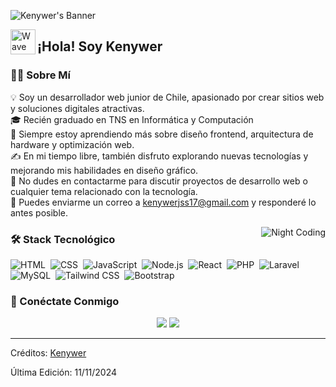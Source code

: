 ![Kenywer's Banner](https://i.postimg.cc/sxKCtHYW/Kenywer-Santos.png)

<img alt="Wave Hand" src="./assets/Hand%20Wave.gif" width='40' align="left"/><h2>¡Hola! Soy Kenywer</h2>

### 👨‍💻 Sobre Mí

💡 Soy un desarrollador web junior de Chile, apasionado por crear sitios web y soluciones digitales atractivas.  
🎓 Recién graduado en TNS en Informática y Computación  
🌱 Siempre estoy aprendiendo más sobre diseño frontend, arquitectura de hardware y optimización web.  
✍️ En mi tiempo libre, también disfruto explorando nuevas tecnologías y mejorando mis habilidades en diseño gráfico.  
💬 No dudes en contactarme para discutir proyectos de desarrollo web o cualquier tema relacionado con la tecnología.  
📧 Puedes enviarme un correo a kenywerjss17@gmail.com y responderé lo antes posible.

<img alt="Night Coding" src="https://example.com/night-coding.gif" align="right"/>

### 🛠 Stack Tecnológico

![HTML](https://img.shields.io/badge/-HTML-05122A?style=flat&logo=HTML5)&nbsp;
![CSS](https://img.shields.io/badge/-CSS-05122A?style=flat&logo=CSS3&logoColor=1572B6)&nbsp;
![JavaScript](https://img.shields.io/badge/-JavaScript-05122A?style=flat&logo=javascript)&nbsp;
![Node.js](https://img.shields.io/badge/-Node.js-05122A?style=flat&logo=node.js)&nbsp;
![React](https://img.shields.io/badge/-React-05122A?style=flat&logo=react)&nbsp;
![PHP](https://img.shields.io/badge/-PHP-05122A?style=flat&logo=php&logoColor=777BB4)&nbsp;
![Laravel](https://img.shields.io/badge/-Laravel-05122A?style=flat&logo=laravel)&nbsp;
![MySQL](https://img.shields.io/badge/-MySQL-05122A?style=flat&logo=mysql&logoColor=4479A1)&nbsp;
![Tailwind CSS](https://img.shields.io/badge/-Tailwind%20CSS-05122A?style=flat&logo=tailwind-css)&nbsp;
![Bootstrap](https://img.shields.io/badge/-Bootstrap-05122A?style=flat&logo=bootstrap&logoColor=563D7C)&nbsp;

### 🤝 Conéctate Conmigo

<p align="center">
<a href="https://www.linkedin.com/in/kenywer-santos-731b7129a/"><img src="https://img.shields.io/badge/-Kenywer-0077B5?style=flat&logo=Linkedin&logoColor=white"/></a>
<a href="mailto:kenywerjss17@gmail.com"><img src="https://img.shields.io/badge/-kenywerjss17@gmail.com-D14836?style=flat&logo=Gmail&logoColor=white"/></a>
</p>

-----

Créditos: [Kenywer](https://github.com/tu-usuario)

Última Edición: 11/11/2024
